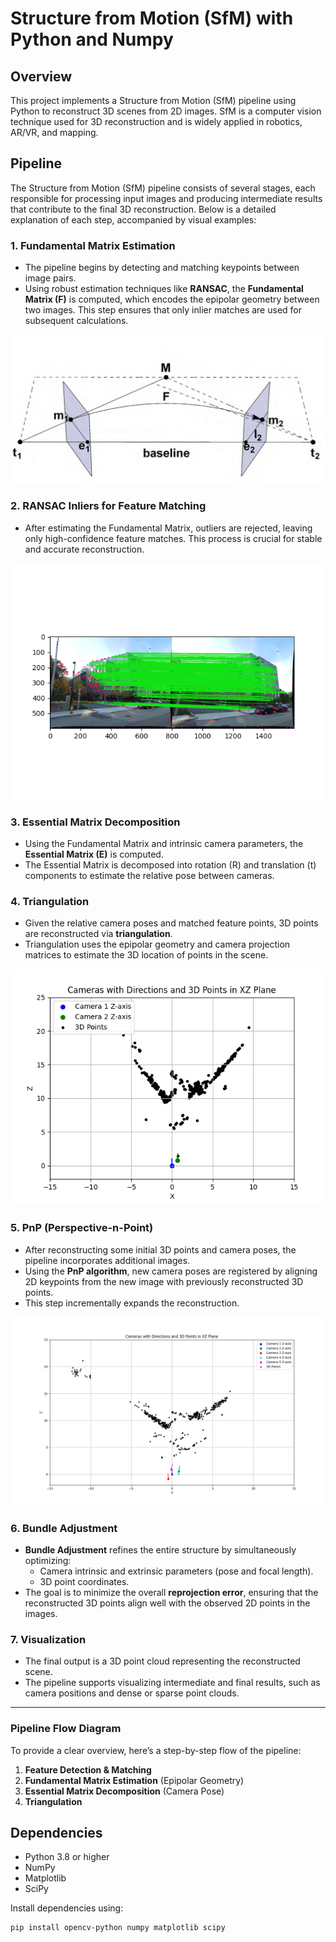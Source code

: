 # Structure from Motion (SfM) with Python and Numpy  

## Overview  
This project implements a Structure from Motion (SfM) pipeline using Python to reconstruct 3D scenes from 2D images. SfM is a computer vision technique used for 3D reconstruction and is widely applied in robotics, AR/VR, and mapping.  

## Pipeline  

The Structure from Motion (SfM) pipeline consists of several stages, each responsible for processing input images and producing intermediate results that contribute to the final 3D reconstruction. Below is a detailed explanation of each step, accompanied by visual examples:

### 1. **Fundamental Matrix Estimation**  
- The pipeline begins by detecting and matching keypoints between image pairs.  
- Using robust estimation techniques like **RANSAC**, the **Fundamental Matrix (F)** is computed, which encodes the epipolar geometry between two images. This step ensures that only inlier matches are used for subsequent calculations.  

![F Matrix](./media/FundamentalMatrix.png)  

### 2. **RANSAC Inliers for Feature Matching**  
- After estimating the Fundamental Matrix, outliers are rejected, leaving only high-confidence feature matches. This process is crucial for stable and accurate reconstruction.  

![RANSAC Inliers](./media/Fundamentalmatrixinliers.png)  

### 3. **Essential Matrix Decomposition**  
- Using the Fundamental Matrix and intrinsic camera parameters, the **Essential Matrix (E)** is computed.  
- The Essential Matrix is decomposed into rotation (R) and translation (t) components to estimate the relative pose between cameras.  

### 4. **Triangulation**  
- Given the relative camera poses and matched feature points, 3D points are reconstructed via **triangulation**.  
- Triangulation uses the epipolar geometry and camera projection matrices to estimate the 3D location of points in the scene.  

![Camera pose estimation and triangulation](./media/Cameraposewithtriangulated3Dpoints.png)  

### 5. **PnP (Perspective-n-Point)**  
- After reconstructing some initial 3D points and camera poses, the pipeline incorporates additional images.  
- Using the **PnP algorithm**, new camera poses are registered by aligning 2D keypoints from the new image with previously reconstructed 3D points.  
- This step incrementally expands the reconstruction.  

![PnP with Multiple Cameras](./media/MultipleCamerasWithPoints.png)  

### 6. **Bundle Adjustment**  
- **Bundle Adjustment** refines the entire structure by simultaneously optimizing:  
  - Camera intrinsic and extrinsic parameters (pose and focal length).  
  - 3D point coordinates.  
- The goal is to minimize the overall **reprojection error**, ensuring that the reconstructed 3D points align well with the observed 2D points in the images.  

### 7. **Visualization**  
- The final output is a 3D point cloud representing the reconstructed scene.  
- The pipeline supports visualizing intermediate and final results, such as camera positions and dense or sparse point clouds.  

---

### Pipeline Flow Diagram  

To provide a clear overview, here’s a step-by-step flow of the pipeline:

1. **Feature Detection & Matching**  
2. **Fundamental Matrix Estimation** (Epipolar Geometry)  
3. **Essential Matrix Decomposition** (Camera Pose)  
4. **Triangulation**

## Dependencies  
- Python 3.8 or higher   
- NumPy  
- Matplotlib  
- SciPy  

Install dependencies using:  
```bash  
pip install opencv-python numpy matplotlib scipy  

